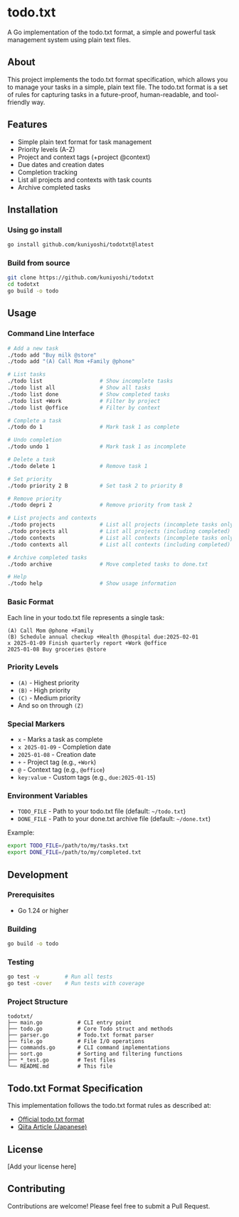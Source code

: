 # todo.txt

A Go implementation of the todo.txt format, a simple and powerful task management system using plain text files.

## About

This project implements the todo.txt format specification, which allows you to manage your tasks in a simple, plain text file. The todo.txt format is a set of rules for capturing tasks in a future-proof, human-readable, and tool-friendly way.

## Features

- Simple plain text format for task management
- Priority levels (A-Z)
- Project and context tags (+project @context)
- Due dates and creation dates
- Completion tracking
- List all projects and contexts with task counts
- Archive completed tasks

## Installation

### Using go install

```bash
go install github.com/kuniyoshi/todotxt@latest
```

### Build from source

```bash
git clone https://github.com/kuniyoshi/todotxt
cd todotxt
go build -o todo
```

## Usage

### Command Line Interface

```bash
# Add a new task
./todo add "Buy milk @store"
./todo add "(A) Call Mom +Family @phone"

# List tasks
./todo list                  # Show incomplete tasks
./todo list all              # Show all tasks
./todo list done             # Show completed tasks
./todo list +Work            # Filter by project
./todo list @office          # Filter by context

# Complete a task
./todo do 1                  # Mark task 1 as complete

# Undo completion
./todo undo 1                # Mark task 1 as incomplete

# Delete a task
./todo delete 1              # Remove task 1

# Set priority
./todo priority 2 B          # Set task 2 to priority B

# Remove priority
./todo depri 2               # Remove priority from task 2

# List projects and contexts
./todo projects              # List all projects (incomplete tasks only)
./todo projects all          # List all projects (including completed)
./todo contexts              # List all contexts (incomplete tasks only)
./todo contexts all          # List all contexts (including completed)

# Archive completed tasks
./todo archive               # Move completed tasks to done.txt

# Help
./todo help                  # Show usage information
```

### Basic Format

Each line in your todo.txt file represents a single task:

```
(A) Call Mom @phone +Family
(B) Schedule annual checkup +Health @hospital due:2025-02-01
x 2025-01-09 Finish quarterly report +Work @office
2025-01-08 Buy groceries @store
```

### Priority Levels

- `(A)` - Highest priority
- `(B)` - High priority
- `(C)` - Medium priority
- And so on through `(Z)`

### Special Markers

- `x` - Marks a task as complete
- `x 2025-01-09` - Completion date
- `2025-01-08` - Creation date
- `+` - Project tag (e.g., `+Work`)
- `@` - Context tag (e.g., `@office`)
- `key:value` - Custom tags (e.g., `due:2025-01-15`)

### Environment Variables

- `TODO_FILE` - Path to your todo.txt file (default: `~/todo.txt`)
- `DONE_FILE` - Path to your done.txt archive file (default: `~/done.txt`)

Example:
```bash
export TODO_FILE=/path/to/my/tasks.txt
export DONE_FILE=/path/to/my/completed.txt
```

## Development

### Prerequisites

- Go 1.24 or higher

### Building

```bash
go build -o todo
```

### Testing

```bash
go test -v        # Run all tests
go test -cover    # Run tests with coverage
```

### Project Structure

```
todotxt/
├── main.go           # CLI entry point
├── todo.go           # Core Todo struct and methods
├── parser.go         # Todo.txt format parser
├── file.go           # File I/O operations
├── commands.go       # CLI command implementations
├── sort.go           # Sorting and filtering functions
├── *_test.go         # Test files
└── README.md         # This file
```

## Todo.txt Format Specification

This implementation follows the todo.txt format rules as described at:
- [Official todo.txt format](https://github.com/todotxt/todo.txt)
- [Qiita Article (Japanese)](https://qiita.com/maedana/items/713390ce590b92fee97f)

## License

[Add your license here]

## Contributing

Contributions are welcome! Please feel free to submit a Pull Request.